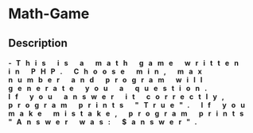 # Math-Game
<h2>Description</h2>
<h4 style="letter-spacing: 10px;">-This is a math game written in PHP. Choose min, max number and program will generate you a question.<br> 
  If you answer it correctly, program prints "True". If you make mistake, program prints "Answer was: $answer".
</h4>

<h2></h2>
<h4></h4>
<h2></h2>
<h4></h4>
<h2></h2>
<h4></h4>

